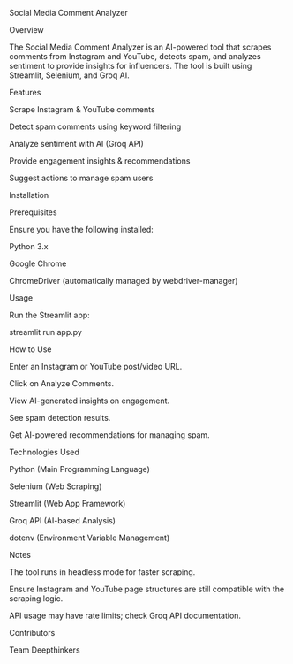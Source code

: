 Social Media Comment Analyzer

Overview

The Social Media Comment Analyzer is an AI-powered tool that scrapes comments from Instagram and YouTube, detects spam, and analyzes sentiment to provide insights for influencers. The tool is built using Streamlit, Selenium, and Groq AI.

Features

Scrape Instagram & YouTube comments

Detect spam comments using keyword filtering

Analyze sentiment with AI (Groq API)

Provide engagement insights & recommendations

Suggest actions to manage spam users

Installation

Prerequisites

Ensure you have the following installed:

Python 3.x

Google Chrome

ChromeDriver (automatically managed by webdriver-manager)

Usage

Run the Streamlit app:

streamlit run app.py

How to Use

Enter an Instagram or YouTube post/video URL.

Click on Analyze Comments.

View AI-generated insights on engagement.

See spam detection results.

Get AI-powered recommendations for managing spam.

Technologies Used

Python (Main Programming Language)

Selenium (Web Scraping)

Streamlit (Web App Framework)

Groq API (AI-based Analysis)

dotenv (Environment Variable Management)

Notes

The tool runs in headless mode for faster scraping.

Ensure Instagram and YouTube page structures are still compatible with the scraping logic.

API usage may have rate limits; check Groq API documentation.

Contributors

Team Deepthinkers
